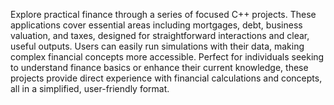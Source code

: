 Explore practical finance through a series of focused C++ projects. These applications cover essential areas including mortgages, debt, business valuation, and taxes, designed for straightforward interactions and clear, useful outputs. Users can easily run simulations with their data, making complex financial concepts more accessible. Perfect for individuals seeking to understand finance basics or enhance their current knowledge, these projects provide direct experience with financial calculations and concepts, all in a simplified, user-friendly format.
